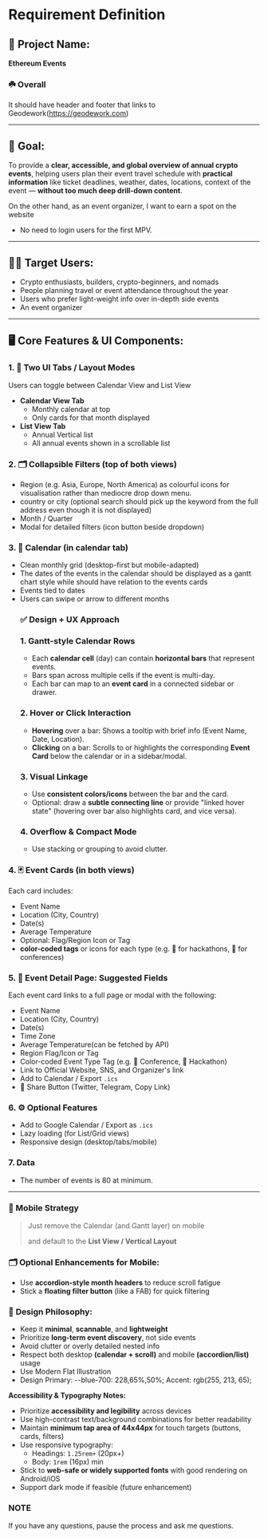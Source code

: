 # Requirement Definition

## 🔧 **Project Name:**

**Ethereum Events**

### ☘️ Overall

It should have header and footer that links to Geodework(https://geodework.com)

---

## 🎯 **Goal:**

To provide a **clear, accessible, and global overview of annual crypto events**, helping users plan their event travel schedule with **practical information** like ticket deadlines, weather, dates, locations, context of the event — **without too much deep drill-down content**.

On the other hand, as an event organizer, I want to earn a spot on the website

- No need to login users for the first MPV.

---

## 🧑‍💻 **Target Users:**

- Crypto enthusiasts, builders, crypto-beginners, and nomads
- People planning travel or event attendance throughout the year
- Users who prefer light-weight info over in-depth side events
- An event organizer

---

## 🖥️ **Core Features & UI Components:**

### 1. 🔄 **Two UI Tabs / Layout Modes**

Users can toggle between Calendar View and List View

- **Calendar View Tab**
  - Monthly calendar at top
  - Only cards for that month displayed
- **List View Tab**
  - Annual Vertical list
  - All annual events shown in a scrollable list

### 2. 🗂️ **Collapsible Filters** (top of both views)

- Region (e.g. Asia, Europe, North America) as colourful icons for visualisation rather than mediocre drop down menu.
- country or city (optional search should pick up the keyword from the full address even though it is not displayed)
- Month / Quarter
- Modal for detailed filters (icon button beside dropdown)

### 3. 📅 **Calendar (in calendar tab)**

- Clean monthly grid (desktop-first but mobile-adapted)
- The dates of the events in the calendar should be displayed as a gantt chart style while should have relation to the events cards
- Events tied to dates
- Users can swipe or arrow to different months
  ### ✅ **Design + UX Approach**
  ### 1. **Gantt-style Calendar Rows**
  - Each **calendar cell** (day) can contain **horizontal bars** that represent events.
  - Bars span across multiple cells if the event is multi-day.
  - Each bar can map to an **event card** in a connected sidebar or drawer.
  ### 2. **Hover or Click Interaction**
  - **Hovering** over a bar: Shows a tooltip with brief info (Event Name, Date, Location).
  - **Clicking** on a bar: Scrolls to or highlights the corresponding **Event Card** below the calendar or in a sidebar/modal.
  ### 3. **Visual Linkage**
  - Use **consistent colors/icons** between the bar and the card.
  - Optional: draw a **subtle connecting line** or provide "linked hover state" (hovering over bar also highlights card, and vice versa).
  ### 4. **Overflow & Compact Mode**
  - Use stacking or grouping to avoid clutter.

### 4. 🃏 **Event Cards** (in both views)

Each card includes:

- Event Name
- Location (City, Country)
- Date(s)
- Average Temperature
- Optional: Flag/Region Icon or Tag
- **color-coded tags** or icons for each type (e.g. 🔧 for hackathons, 🎤 for conferences)

### 5. 📄 **Event Detail Page: Suggested Fields**

Each event card links to a full page or modal with the following:

- Event Name
- Location (City, Country)
- Date(s)
- Time Zone
- Average Temperature(can be fetched by API)
- Region Flag/Icon or Tag
- Color-coded Event Type Tag (e.g. 🎤 Conference, 🔧 Hackathon)
- Link to Official Website, SNS, and Organizer's link
- Add to Calendar / Export `.ics`
- 🔗 Share Button (Twitter, Telegram, Copy Link)

### 6. ⚙️ **Optional Features**

- Add to Google Calendar / Export as `.ics`
- Lazy loading (for List/Grid views)
- Responsive design (desktop/tabs/mobile)

### 7. Data

- The number of events is 80 at minimum.

---

### 📱 Mobile Strategy

> Just remove the Calendar (and Gantt layer) on mobile
>
> and default to the **List View / Vertical Layout**

### 🗂 Optional Enhancements for Mobile:

- Use **accordion-style month headers** to reduce scroll fatigue
- Stick a **floating filter button** (like a FAB) for quick filtering

### 🧩 **Design Philosophy:**

- Keep it **minimal**, **scannable**, and **lightweight**
- Prioritize **long-term event discovery**, not side events
- Avoid clutter or overly detailed nested info
- Respect both desktop **(calendar + scroll)** and mobile **(accordion/list)** usage
- Use Modern Flat Illustration
- Design
  Primary: --blue-700: 228,65%,50%;
  Accent: rgb(255, 213, 65);

**Accessibility & Typography Notes:**

- Prioritize **accessibility and legibility** across devices
- Use high-contrast text/background combinations for better readability
- Maintain **minimum tap area of 44x44px** for touch targets (buttons, cards, filters)
- Use responsive typography:
  - Headings: `1.25rem+` (20px+)
  - Body: `1rem` (16px) min
- Stick to **web-safe or widely supported fonts** with good rendering on Android/iOS
- Support dark mode if feasible (future enhancement)

### NOTE

If you have any questions, pause the process and ask me questions.
